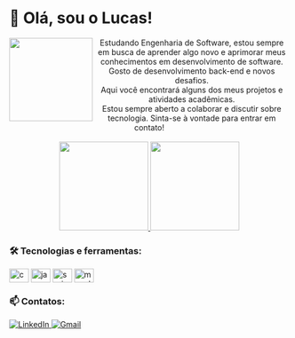 # 👋 Olá, sou o Lucas!
<img src="https://media.giphy.com/media/iIqmM5tTjmpOB9mpbn/giphy.gif" width="150" align="left" />

<div align="center">
  Estudando Engenharia de Software, estou sempre em busca de aprender algo novo e aprimorar meus conhecimentos em desenvolvimento de software. Gosto de desenvolvimento back-end e novos desafios. <br>Aqui você encontrará alguns dos meus projetos e atividades acadêmicas.
  <br>
  Estou sempre aberto a colaborar e discutir sobre tecnologia. Sinta-se à vontade para entrar em contato!
</div>

<br>

<div align="center">
  <a href="#">
    <img height=160 src="https://my-stats-43gk.vercel.app/api?username=mottavsm&show_icons=true&theme=dark&hide=contribs,issues&show=discussions_answered&rank_icon=github&include_all_commits=true&card_width=110&bg_color=000000&border_color=007acc" />
  </a>
  <a href="#">
    <img height=160 src="https://my-stats-43gk.vercel.app/api/top-langs/?username=mottavsm&hide=html,scss,css&langs_count=8&layout=compact&theme=dark&bg_color=000000&border_color=007acc&card_width=110" />
  </a>
</div>

### 🛠️ Tecnologias e ferramentas:

<div>
  <img align="center" alt="c" height="25" width="35" src="https://cdn.jsdelivr.net/gh/devicons/devicon@latest/icons/c/c-original.svg" />
  <img align="center" alt="java" height="25" width="35" src="https://cdn.jsdelivr.net/gh/devicons/devicon/icons/java/java-original.svg"/>
  <img align="center" alt="spring" height="25" width="35" src="https://cdn.jsdelivr.net/gh/devicons/devicon@latest/icons/spring/spring-original.svg" />
  <img align="center" alt="mysql" height="25" width="35" src="https://cdn.jsdelivr.net/gh/devicons/devicon@latest/icons/mysql/mysql-original.svg" />
</div>

### 📫 Contatos:
<a href="https://www.linkedin.com/in/lucas-silva-01aa85251/" target="_blank">
  <img loading="lazy" src="https://img.shields.io/badge/LinkedIn-0077B5?style=for-the-badge&logo=LinkedIn&logoColor=white" alt="LinkedIn">
</a>
<a href="mailto:ds.lucasilva@gmail.com">
  <img loading="lazy" src="https://img.shields.io/badge/Gmail-D14836?style=for-the-badge&logo=Gmail&logoColor=white" alt="Gmail" target="_blank">
</a>
